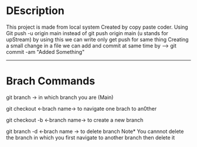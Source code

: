 # DEscription 
This project is made from local system
Created by copy paste coder.
Using Git push -u origin main instead of git push origin main (u stands for upStream) by using this we can write only get push for same thing
Creating a small change in a file we can add and commit at same time by --> git commit -am "Added Something"

----------------
# Brach Commands
git branch -> in which branch you are (Main)

git checkout <-brach name->  to navigate one brach to an0ther

git checkout -b <-branch name-> to create a new branch

git branch -d <-brach name -> to delete branch Note* You cannnot delete the branch in which you first navigate to another branch then delete it

